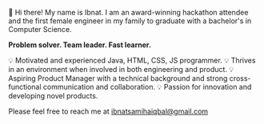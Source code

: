 👋 Hi there! My name is Ibnat. I am an award-winning hackathon attendee and the first female engineer in my family to graduate with a bachelor's in Computer Science.

**Problem solver. Team leader. Fast learner.**

💡 Motivated and experienced Java, HTML, CSS, JS programmer. 
💡 Thrives in an environment when involved in both engineering and product. 
💡 Aspiring Product Manager with a technical background and strong cross-functional communication and collaboration. 
💡 Passion for innovation and developing novel products.


Please feel free to reach me at ibnatsamihaiqbal@gmail.com
